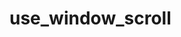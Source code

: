 # use_window_scroll

<!-- cmdrun python3 ../extract_doc_comment.py use_window_scroll  use_window_scroll  -->
